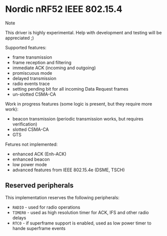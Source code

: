 # Nordic nRF52 IEEE 802.15.4

<div class="note">

<div class="title">

Note

</div>

This driver is highly experimental. Help with development and testing
will be appreciated ;)

</div>

Supported features:

  - frame transmission
  - frame reception and filtering
  - immediate ACK (incoming and outgoing)
  - promiscuous mode
  - delayed transmission
  - radio events trace
  - setting pending bit for all incoming Data Request frames
  - un-slotted CSMA-CA

Work in progress features (some logic is present, but they require more
work):

  - beacon transmission (periodic transmission works, but requires
    verification)
  - slotted CSMA-CA
  - GTS

Fetures not implemented:

  - enhanced ACK (Enh-ACK)
  - enhanced beacon
  - low power mode
  - advanced features from IEEE 802.15.4e (DSME, TSCH)

## Reserved peripherals

This implementation reserves the following peripherals:

  - `RADIO` - used for radio operations
  - `TIMER0` - used as high resolution timer for ACK, IFS and other
    radio delays
  - `RTC0` - if superframe support is enabled, used as low power timer
    to hande superframe events
